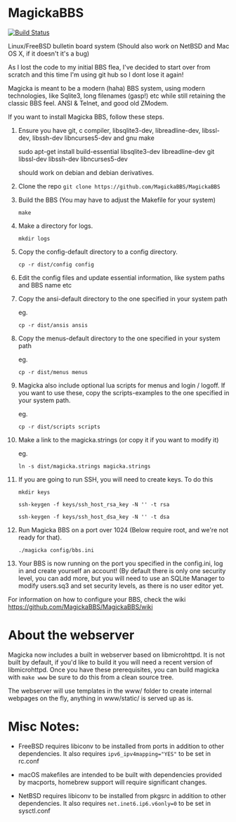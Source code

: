 # MagickaBBS

[![Build Status](https://build.magickabbs.com/buildStatus/icon?job=MagickaBBS-Linux)](https://build.magickabbs.com/job/MagickaBBS-Linux)

Linux/FreeBSD bulletin board system (Should also work on NetBSD and Mac OS X, if it doesn't it's a bug)

As I lost the code to my initial BBS flea, I've decided to start over from scratch and this time I'm using git hub so I dont
lose it again!

Magicka is meant to be a modern (haha) BBS system, using modern technologies, like Sqlite3, long filenames (gasp!) etc
while still retaining the classic BBS feel. ANSI & Telnet, and good old ZModem.

If you want to install Magicka BBS, follow these steps.

1. Ensure you have git, c compiler, libsqlite3-dev, libreadline-dev, libssl-dev, libssh-dev libncurses5-dev and gnu make

    sudo apt-get install build-essential libsqlite3-dev libreadline-dev git libssl-dev libssh-dev libncurses5-dev

   should work on debian and debian derivatives.
2. Clone the repo `git clone https://github.com/MagickaBBS/MagickaBBS`

3. Build the BBS (You may have to adjust the Makefile for your system)

   `make`

4. Make a directory for logs.

   `mkdir logs`

5. Copy the config-default directory to a config directory.

   `cp -r dist/config config`

6. Edit the config files and update essential information, like system paths and BBS name etc
7. Copy the ansi-default directory to the one specified in your system path

   eg.

   `cp -r dist/ansis ansis`

8. Copy the menus-default directory to the one specified in your system path

   eg.

   `cp -r dist/menus menus`

9. Magicka also include optional lua scripts for menus and login / logoff. If you want to use these, copy
the scripts-examples to the one specified in your system path.

   eg.
   
   `cp -r dist/scripts scripts`

10. Make a link to the magicka.strings (or copy it if you want to modify it)

    eg.

    `ln -s dist/magicka.strings magicka.strings`

11. If you are going to run SSH, you will need to create keys. To do this

    `mkdir keys`

	`ssh-keygen -f keys/ssh_host_rsa_key -N '' -t rsa`
	
	`ssh-keygen -f keys/ssh_host_dsa_key -N '' -t dsa`

12. Run Magicka BBS on a port over 1024 (Below require root, and we're not ready for that).

    `./magicka config/bbs.ini`

13. Your BBS is now running on the port you specified in the config.ini, log in and create yourself an account! (By default there is only one security level, you can add more,
but you will need to use an SQLite Manager to modify users.sq3 and set security levels, as there is no user editor yet.

For information on how to configure your BBS, check the wiki https://github.com/MagickaBBS/MagickaBBS/wiki

# About the webserver

Magicka now includes a built in webserver based on libmicrohttpd. It is not built by default, if you'd like to build it you will
need a recent version of libmicrohttpd. Once you have these prerequisites, you can build magicka with `make www`
be sure to do this from a clean source tree.

The webserver will use templates in the www/ folder to create internal webpages on the fly, anything in www/static/ is served up as is.

# Misc Notes:

* FreeBSD requires libiconv to be installed from ports in addition to other dependencies. It also requires `ipv6_ipv4mapping="YES"` to be set in rc.conf

* macOS makefiles are intended to be built with dependencies provided by macports, homebrew support will require significant changes.

* NetBSD requires libiconv to be installed from pkgsrc in addition to other dependencies. It also requires `net.inet6.ip6.v6only=0` to be set in sysctl.conf

